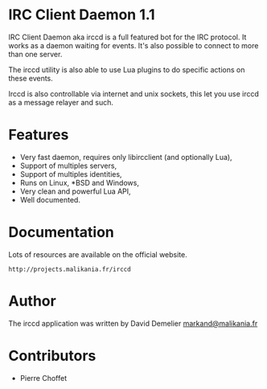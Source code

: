 IRC Client Daemon 1.1
=====================

IRC Client Daemon aka irccd is a full featured bot for the IRC protocol. It
works as a daemon waiting for events. It's also possible to connect to more
than one server.

The irccd utility is also able to use Lua plugins to do specific actions
on these events.

Irccd is also controllable via internet and unix sockets, this let you use
irccd as a message relayer and such.

Features
========

* Very fast daemon, requires only libircclient (and optionally Lua),
* Support of multiples servers,
* Support of multiples identities,
* Runs on Linux, *BSD and Windows,
* Very clean and powerful Lua API,
* Well documented.

Documentation
=============

Lots of resources are available on the official website.

	http://projects.malikania.fr/irccd

Author
======

The irccd application was written by David Demelier <markand@malikania.fr>

Contributors
============

* Pierre Choffet
